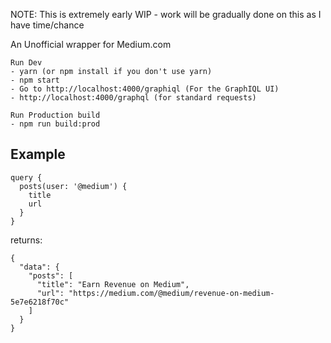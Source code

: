 NOTE: This is extremely early WIP - work will be gradually done on this as I have time/chance

An Unofficial wrapper for Medium.com

```
Run Dev
- yarn (or npm install if you don't use yarn)
- npm start
- Go to http://localhost:4000/graphiql (For the GraphIQL UI)
- http://localhost:4000/graphql (for standard requests)
```

```
Run Production build
- npm run build:prod
```


Example
------------
```
query {
  posts(user: '@medium') {
    title
    url
  }
}
```
returns:
```
{
  "data": {
    "posts": [
      "title": "Earn Revenue on Medium",
      "url": "https://medium.com/@medium/revenue-on-medium-5e7e6218f70c"
    ]
  }
}
```
